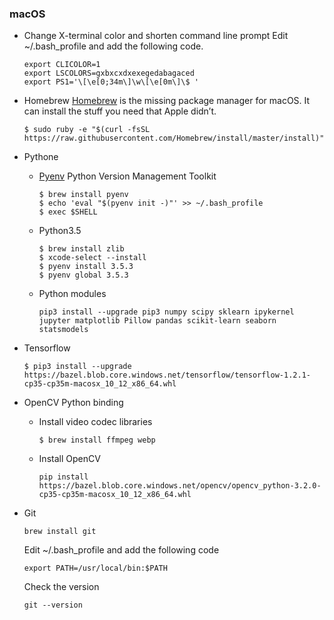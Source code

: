### macOS

- Change X-terminal color and shorten command line prompt
    Edit ~/.bash_profile and add the following code.
    ```
    export CLICOLOR=1
    export LSCOLORS=gxbxcxdxexegedabagaced
    export PS1='\[\e[0;34m\]\w\[\e[0m\]\$ '
    ```

- Homebrew
    [Homebrew](https://brew.sh/) is the missing package manager for macOS. It can install the stuff you need that Apple didn’t.
    ```
    $ sudo ruby -e "$(curl -fsSL https://raw.githubusercontent.com/Homebrew/install/master/install)"
    ```

- Pythone
    * [Pyenv](https://github.com/pyenv/pyenv)
        Python Version Management Toolkit
        ```
        $ brew install pyenv
        $ echo 'eval "$(pyenv init -)"' >> ~/.bash_profile
        $ exec $SHELL
        ```
    * Python3.5
        ```
        $ brew install zlib
        $ xcode-select --install
        $ pyenv install 3.5.3
        $ pyenv global 3.5.3
        ```
    * Python modules
        ```
        pip3 install --upgrade pip3 numpy scipy sklearn ipykernel jupyter matplotlib Pillow pandas scikit-learn seaborn statsmodels
        ```

- Tensorflow
    ```
    $ pip3 install --upgrade https://bazel.blob.core.windows.net/tensorflow/tensorflow-1.2.1-cp35-cp35m-macosx_10_12_x86_64.whl
    ```

- OpenCV Python binding
    * Install video codec libraries
        ```
        $ brew install ffmpeg webp
        ```
    * Install OpenCV
        ```
        pip install https://bazel.blob.core.windows.net/opencv/opencv_python-3.2.0-cp35-cp35m-macosx_10_12_x86_64.whl
        ```

- Git
    ```
    brew install git
    ```
    Edit ~/.bash_profile and add the following code
    ```
    export PATH=/usr/local/bin:$PATH
    ```
    Check the version
    ```
    git --version
    ```
